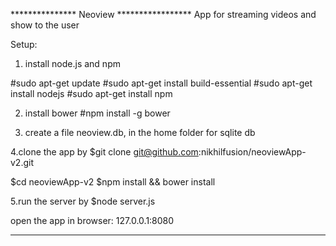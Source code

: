 *************** Neoview *****************
App for streaming videos and show to the user

Setup: 

1. install node.js and npm

#sudo apt-get update
#sudo apt-get install build-essential
#sudo apt-get install nodejs
#sudo apt-get install npm

2. install bower
#npm install -g bower

3. create a file neoview.db, in the home folder for sqlite db

4.clone the app by
$git clone git@github.com:nikhilfusion/neoviewApp-v2.git

$cd neoviewApp-v2
$npm install && bower install

5.run the server by
$node server.js

open the app in browser: 127.0.0.1:8080

**********************************************